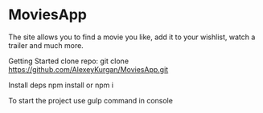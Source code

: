 # MoviesApp
The site allows you to find a movie you like, add it to your wishlist, watch a trailer and much more.

Getting Started
clone repo:  git clone https://github.com/AlexeyKurgan/MoviesApp.git

Install deps
npm install or npm i

To start the project
use gulp command in console
